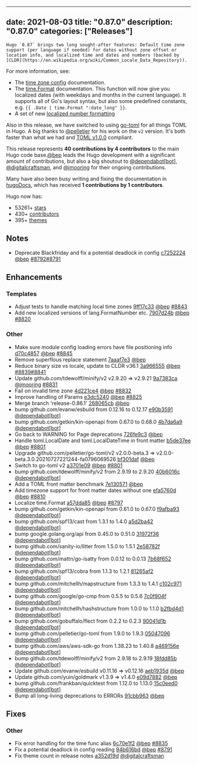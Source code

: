
---
date: 2021-08-03
title: "0.87.0"
description: "0.87.0"
categories: ["Releases"]
---

	Hugo `0.87` brings two long sought-after features: Default time zone support (per language if needed) for dates without zone offset or location info, and localized time and dates and numbers (backed by [CLDR](https://en.wikipedia.org/wiki/Common_Locale_Data_Repository)).

For more information, see:

* The [time zone config](https://gohugo.io/getting-started/configuration/#timezone) documentation.
* The [time.Format](https://gohugo.io/functions/dateformat/) documentation. This function will now give you localized dates (with weekdays and months in the current language). It supports all of Go's layout syntax, but also some predefined constants, e.g. `{{ .Date | time.Format ":date_long" }}`.
* A set of new [localized number formatting ](https://gohugo.io/functions/lang/)

Also in this release, we have switched to using [go-toml](https://github.com/pelletier/go-toml) for all things TOML in Hugo. A big thanks to [@pelletier](https://github.com/pelletier) for his work on the `v2` version. It's both faster than what we had and [TOML v1.0.0](https://toml.io/en/v1.0.0) compliant.

This release represents **40 contributions by 4 contributors** to the main Hugo code base.[@bep](https://github.com/bep) leads the Hugo development with a significant amount of contributions, but also a big shoutout to [@dependabot[bot]](https://github.com/apps/dependabot), [@digitalcraftsman](https://github.com/digitalcraftsman), and [@jmooring](https://github.com/jmooring) for their ongoing contributions.

Many have also been busy writing and fixing the documentation in [hugoDocs](https://github.com/gohugoio/hugoDocs),
which has received **1 contributions by 1 contributors**.

Hugo now has:

* 53261+ [stars](https://github.com/gohugoio/hugo/stargazers)
* 430+ [contributors](https://github.com/gohugoio/hugo/graphs/contributors)
* 395+ [themes](http://themes.gohugo.io/)


## Notes

* Deprecate Blackfriday and fix a potential deadlock in config [c7252224](https://github.com/gohugoio/hugo/commit/c7252224c4fecfe8321f31b901e2510d98b657c4) [@bep](https://github.com/bep) [#8792](https://github.com/gohugoio/hugo/issues/8792)[#8791](https://github.com/gohugoio/hugo/issues/8791)

## Enhancements

### Templates

* Adjust tests to handle matching local time zones [9ff17c33](https://github.com/gohugoio/hugo/commit/9ff17c332405da5830cef9b3711706b1fc9a7444) [@bep](https://github.com/bep) [#8843](https://github.com/gohugoio/hugo/issues/8843)
* Add new localized versions of lang.FormatNumber etc. [7907d24b](https://github.com/gohugoio/hugo/commit/7907d24ba16fc5a80930c1aabf5144e684ff7f29) [@bep](https://github.com/bep) [#8820](https://github.com/gohugoio/hugo/issues/8820)

### Other

* Make sure module config loading errors have file positioning info [d70c4857](https://github.com/gohugoio/hugo/commit/d70c485707edfd445bcfc0e84181bc15eb146e76) [@bep](https://github.com/bep) [#8845](https://github.com/gohugoio/hugo/issues/8845)
* Remove superflous replace statement [7aaaf7e3](https://github.com/gohugoio/hugo/commit/7aaaf7e33afd05d2c74d74fbbfbd34d55e8129eb) [@bep](https://github.com/bep) 
* Reduce binary size vs locale, update to CLDR v36.1 [3a966555](https://github.com/gohugoio/hugo/commit/3a96655592d0b0db4126f20ca717d553dda9c4ed) [@bep](https://github.com/bep) [#8839](https://github.com/gohugoio/hugo/issues/8839)[#8841](https://github.com/gohugoio/hugo/issues/8841)
* Update github.com/tdewolff/minify/v2 v2.9.20 => v2.9.21 [9a7383ca](https://github.com/gohugoio/hugo/commit/9a7383caf3945b9b11db2b108003f87e2e8b6a3a) [@jmooring](https://github.com/jmooring) [#8831](https://github.com/gohugoio/hugo/issues/8831)
* Fail on invalid time zone [4d221ce4](https://github.com/gohugoio/hugo/commit/4d221ce468a1209ee9dd6cbece9d1273dad6a29b) [@bep](https://github.com/bep) [#8832](https://github.com/gohugoio/hugo/issues/8832)
* Improve handling of <nil> Params [e3dc5240](https://github.com/gohugoio/hugo/commit/e3dc5240f01fd5ec67643e40f27c026d707da110) [@bep](https://github.com/bep) [#8825](https://github.com/gohugoio/hugo/issues/8825)
* Merge branch 'release-0.86.1' [268065cb](https://github.com/gohugoio/hugo/commit/268065cb2d8339392766a23703beaf7cc49d6b5c) [@bep](https://github.com/bep) 
* bump github.com/evanw/esbuild from 0.12.16 to 0.12.17 [e90b3591](https://github.com/gohugoio/hugo/commit/e90b3591a155d1266a86c9490886720740b9d62e) [@dependabot[bot]](https://github.com/apps/dependabot) 
* bump github.com/getkin/kin-openapi from 0.67.0 to 0.68.0 [4b7da6a9](https://github.com/gohugoio/hugo/commit/4b7da6a9d720ed5ab4b45d6aa3b0b7af4683d02f) [@dependabot[bot]](https://github.com/apps/dependabot) 
* Go back to WARNING for Page deprecations [726fe9c3](https://github.com/gohugoio/hugo/commit/726fe9c3c97a9c979dc7862e7f226fc5ec1341de) [@bep](https://github.com/bep) 
* Handle toml.LocalDate and toml.LocalDateTime in front matter [b5de37ee](https://github.com/gohugoio/hugo/commit/b5de37ee793c01f2acccdea7119be05c4182723f) [@bep](https://github.com/bep) [#8801](https://github.com/gohugoio/hugo/issues/8801)
* Upgrade github.com/pelletier/go-toml/v2 v2.0.0-beta.3 => v2.0.0-beta.3.0.20210727221244-fa0796069526 [bf301daf](https://github.com/gohugoio/hugo/commit/bf301daf158e5e9673ad5f457ea3a264315942b5) [@bep](https://github.com/bep) 
* Switch to go-toml v2 [a3701e09](https://github.com/gohugoio/hugo/commit/a3701e09313695d4a0f6fb0eb7844c1a4befc07a) [@bep](https://github.com/bep) [#8801](https://github.com/gohugoio/hugo/issues/8801)
* bump github.com/tdewolff/minify/v2 from 2.9.19 to 2.9.20 [40b6016c](https://github.com/gohugoio/hugo/commit/40b6016cf3f7aac541b042d32e3a162411fd9cd0) [@dependabot[bot]](https://github.com/apps/dependabot) 
* Add a TOML front matter benchmark [7e130571](https://github.com/gohugoio/hugo/commit/7e1305710f08d26d9214abb5410ccd675e59a6e9) [@bep](https://github.com/bep) 
* Add timezone support for front matter dates without one [efa5760d](https://github.com/gohugoio/hugo/commit/efa5760db5ef39ae084bfccb5b8f756c7b117a2a) [@bep](https://github.com/bep) [#8810](https://github.com/gohugoio/hugo/issues/8810)
* Localize time.Format [a57dda85](https://github.com/gohugoio/hugo/commit/a57dda854b5efd3429af5f0b1564fc9d9d5439b9) [@bep](https://github.com/bep) [#8797](https://github.com/gohugoio/hugo/issues/8797)
* bump github.com/getkin/kin-openapi from 0.61.0 to 0.67.0 [f9afba93](https://github.com/gohugoio/hugo/commit/f9afba933579de07d2d2e36a457895ec5f1b7f01) [@dependabot[bot]](https://github.com/apps/dependabot) 
* bump github.com/spf13/cast from 1.3.1 to 1.4.0 [a5d2ba42](https://github.com/gohugoio/hugo/commit/a5d2ba429d34004efd3c6b82c1bcb130c85aca9c) [@dependabot[bot]](https://github.com/apps/dependabot) 
* bump google.golang.org/api from 0.45.0 to 0.51.0 [31972f36](https://github.com/gohugoio/hugo/commit/31972f3647b284eea1a66a2e27ed42d04a391a7a) [@dependabot[bot]](https://github.com/apps/dependabot) 
* bump github.com/sanity-io/litter from 1.5.0 to 1.5.1 [2e58782f](https://github.com/gohugoio/hugo/commit/2e58782f96972487dc5e5ba91d0256ec6e86dad7) [@dependabot[bot]](https://github.com/apps/dependabot) 
* bump github.com/mattn/go-isatty from 0.0.12 to 0.0.13 [7b68f652](https://github.com/gohugoio/hugo/commit/7b68f6524d24d450330cbe4a2380301e66abee4a) [@dependabot[bot]](https://github.com/apps/dependabot) 
* bump github.com/spf13/cobra from 1.1.3 to 1.2.1 [81265af2](https://github.com/gohugoio/hugo/commit/81265af2cccd3247df87f05eebf8907a14e978a4) [@dependabot[bot]](https://github.com/apps/dependabot) 
* bump github.com/mitchellh/mapstructure from 1.3.3 to 1.4.1 [c102c971](https://github.com/gohugoio/hugo/commit/c102c9719b3a29406ef59dc18eca6bd280e4dc43) [@dependabot[bot]](https://github.com/apps/dependabot) 
* bump github.com/google/go-cmp from 0.5.5 to 0.5.6 [7c0f904f](https://github.com/gohugoio/hugo/commit/7c0f904f29c41e8782b44a37fd4e98e441cd2b2c) [@dependabot[bot]](https://github.com/apps/dependabot) 
* bump github.com/mitchellh/hashstructure from 1.0.0 to 1.1.0 [b2fbd4d1](https://github.com/gohugoio/hugo/commit/b2fbd4d13a47ce3f6a56f08d0bda77e16793de72) [@dependabot[bot]](https://github.com/apps/dependabot) 
* bump github.com/gobuffalo/flect from 0.2.2 to 0.2.3 [90041d1b](https://github.com/gohugoio/hugo/commit/90041d1b6d4eeb91ea085f5a97b02887159a655b) [@dependabot[bot]](https://github.com/apps/dependabot) 
* bump github.com/pelletier/go-toml from 1.9.0 to 1.9.3 [05047096](https://github.com/gohugoio/hugo/commit/05047096f52e43ff09acbc50616441bb42a1c6f7) [@dependabot[bot]](https://github.com/apps/dependabot) 
* bump github.com/aws/aws-sdk-go from 1.38.23 to 1.40.8 [a469156e](https://github.com/gohugoio/hugo/commit/a469156ea4ad023aa4fda0d3fb657ce003412abb) [@dependabot[bot]](https://github.com/apps/dependabot) 
* bump github.com/tdewolff/minify/v2 from 2.9.18 to 2.9.19 [18fdd85b](https://github.com/gohugoio/hugo/commit/18fdd85bcc4ac2d9a33546dca8a0a24f63987361) [@dependabot[bot]](https://github.com/apps/dependabot) 
* Update github.com/evanw/esbuild v0.11.16 => v0.12.16 [aeb1935d](https://github.com/gohugoio/hugo/commit/aeb1935d44eb258a794c8f055eedaf3a7655a3ad) [@bep](https://github.com/bep) 
* Update github.com/yuin/goldmark v1.3.9 => v1.4.0 [e09d7882](https://github.com/gohugoio/hugo/commit/e09d7882c88812bedb2c2e66b68c7eed21213dbc) [@bep](https://github.com/bep) 
* bump github.com/frankban/quicktest from 1.12.0 to 1.13.0 [15c0eed0](https://github.com/gohugoio/hugo/commit/15c0eed0487598ac1e5a6fff167b19031b6595bc) [@dependabot[bot]](https://github.com/apps/dependabot) 
* Bump all long-living deprecations to ERRORs [91cbb963](https://github.com/gohugoio/hugo/commit/91cbb963020ac2aead68ff2bbd7e9077d5558abd) [@bep](https://github.com/bep) 

## Fixes

### Other

* Fix error handling for the time func alias [6c70e1f2](https://github.com/gohugoio/hugo/commit/6c70e1f22f365322d5f754302e110c9ed716b215) [@bep](https://github.com/bep) [#8835](https://github.com/gohugoio/hugo/issues/8835)
* Fix a potential deadlock in config reading [94b616bd](https://github.com/gohugoio/hugo/commit/94b616bdfad177daa99f5e87535943f509198f6f) [@bep](https://github.com/bep) [#8791](https://github.com/gohugoio/hugo/issues/8791)
* Fix theme count in release notes [a352d19d](https://github.com/gohugoio/hugo/commit/a352d19d881474f53d01791be4febd305453a9d6) [@digitalcraftsman](https://github.com/digitalcraftsman) 






